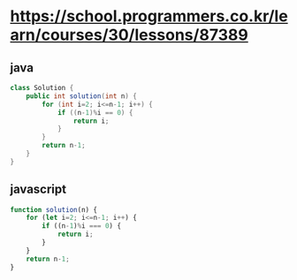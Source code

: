 # https://school.programmers.co.kr/learn/courses/30/lessons/87389
## java
```java
class Solution {
    public int solution(int n) {
        for (int i=2; i<=n-1; i++) {
            if ((n-1)%i == 0) {
                return i;
            }
        }
        return n-1;
    }
}
```
## javascript
```javascript
function solution(n) {
    for (let i=2; i<=n-1; i++) {
        if ((n-1)%i === 0) {
            return i;
        }
    }
    return n-1;
}
```
